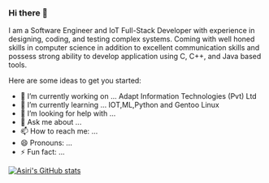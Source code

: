 ### Hi there 👋


I am a Software Engineer and IoT Full-Stack Developer with experience in designing, coding, and testing complex systems. Coming with well honed skills in computer science in addition to excellent communication skills and possess strong ability to develop application using C, C++, and Java based tools.

Here are some ideas to get you started:

- 🔭 I’m currently working on ... Adapt Information Technologies (Pvt) Ltd 
- 🌱 I’m currently learning ... IOT,ML,Python and Gentoo Linux
- 🤔 I’m looking for help with ...
- 💬 Ask me about ... 
- 📫 How to reach me: ...
- 😄 Pronouns: ...
- ⚡ Fun fact: ...

[![Asiri's GitHub stats](https://github-readme-stats.vercel.app/api?username=AsiriMevan)](https://github.com/anuraghazra/github-readme-stats)


